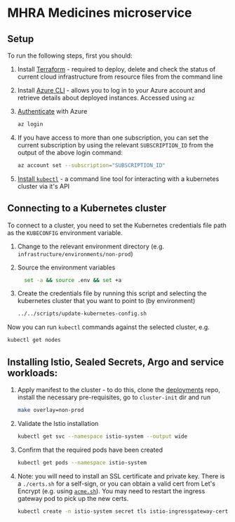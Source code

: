 # MHRA Medicines microservice

## Setup

To run the following steps, first you should:

1. Install [Terraform](https://www.terraform.io/intro/getting-started/install.html) - required to deploy, delete and check the status of current cloud infrastructure from resource files from the command line
2. Install [Azure CLI](https://docs.microsoft.com/en-us/cli/azure/install-azure-cli?view=azure-cli-latest) - allows you to log in to your Azure account and retrieve details about deployed instances. Accessed using `az`
3. [Authenticate](https://www.terraform.io/docs/providers/azurerm/guides/azure_cli.html) with Azure

   ```sh
   az login
   ```

4. If you have access to more than one subscription, you can set the current subscription by using the relevant `SUBSCRIPTION_ID` from the output of the above login command:

   ```sh
   az account set --subscription="SUBSCRIPTION_ID"
   ```

5. [Install `kubectl`](https://kubernetes.io/docs/tasks/tools/install-kubectl/) - a command line tool for interacting with a kubernetes cluster via it's API

## Connecting to a Kubernetes cluster

To connect to a cluster, you need to set the Kubernetes credentials file path as the `KUBECONFIG` environment variable.

1. Change to the relevant environment directory (e.g. `infrastructure/environments/non-prod`)
2. Source the environment variables

   ```sh
     set -a && source .env && set +a
   ```

3. Create the credentials file by running this script and selecting the kubernetes cluster that you want to point to (by environment)

   ```sh
   ../../scripts/update-kubernetes-config.sh
   ```

Now you can run `kubectl` commands against the selected cluster, e.g.

```sh
kubectl get nodes
```

## Installing Istio, Sealed Secrets, Argo and service workloads:

1. Apply manifest to the cluster - to do this, clone the [deployments](https://github.com/MHRA/deployments) repo, install the necessary pre-requisites, go to `cluster-init` dir and run

   ```sh
   make overlay=non-prod
   ```

1. Validate the Istio installation

   ```sh
   kubectl get svc --namespace istio-system --output wide
   ```

1. Confirm that the required pods have been created

   ```sh
   kubectl get pods --namespace istio-system
   ```

1. Note: you will need to install an SSL certificate and private key. There is a `./certs.sh` for a self-sign, or you can obtain a valid cert from Let's Encrypt (e.g. using [`acme.sh`](https://acme.sh/)). You may need to restart the ingress gateway pod to pick up the new certs.

   ```bash
   kubectl create -n istio-system secret tls istio-ingressgateway-certs --key key.txt --cert crt.txt
   ```
